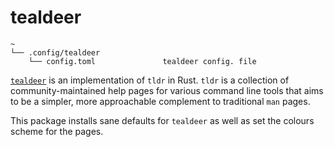 # tealdeer

```text
~
└── .config/tealdeer
    └── config.toml               tealdeer config. file

```

[`tealdeer`](https://github.com/dbrgn/tealdeer) is an implementation of `tldr` in Rust. `tldr` is a collection of community-maintained help pages for various command line tools that aims to be a simpler, more approachable complement to traditional `man` pages.

This package installs sane defaults for `tealdeer` as well as set the colours scheme for the pages.
